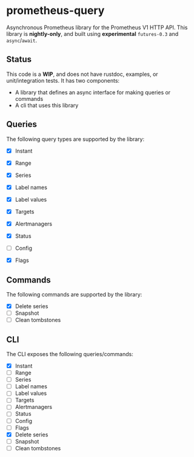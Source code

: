 # prometheus-query

Asynchronous Prometheus library for the Prometheus V1 HTTP API.
This library is **nightly-only**, and built using **experimental** `futures-0.3` and `async`/`await`.

## Status

This code is a **WIP**, and does not have rustdoc, examples,
or unit/integration tests. It has two components:

- A library that defines an async interface for making queries or commands
- A cli that uses this library

## Queries

The following query types are supported by the library:

- [x] Instant
- [x] Range
- [x] Series 
- [x] Label names
- [x] Label values
- [x] Targets
- [x] Alertmanagers
- [x] Status
- [ ] Config
- [x] Flags


## Commands

The following commands are supported by the library:

- [x] Delete series
- [ ] Snapshot
- [ ] Clean tombstones

## CLI

The CLI exposes the following queries/commands:

- [x] Instant
- [ ] Range
- [ ] Series 
- [ ] Label names
- [ ] Label values
- [ ] Targets
- [ ] Alertmanagers
- [ ] Status
- [ ] Config
- [ ] Flags
- [x] Delete series
- [ ] Snapshot
- [ ] Clean tombstones
